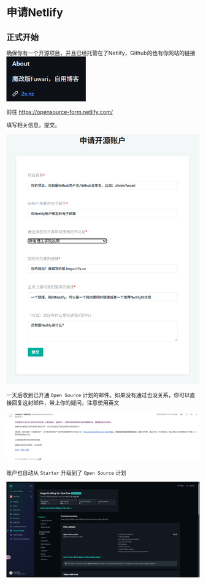 # 申请Netlify
## 正式开始

确保你有一个开源项目，并且已经托管在了Netlify，Github的也有你网站的链接
![](./2025-08-09-12-30-32-image.png)

前往 https://opensource-form.netlify.com/

填写相关信息，提交。

![](./2025-08-09-05-17-05-image.png)

一天后收到已开通 `Open Source` 计划的邮件。如果没有通过也没关系，你可以直接回复这封邮件，带上你的疑问，注意使用英文

![](./2025-08-09-05-17-36-image.png)

账户也自动从 `Starter` 升级到了 `Open Source` 计划

![](./2025-08-09-05-18-12-image.png)
